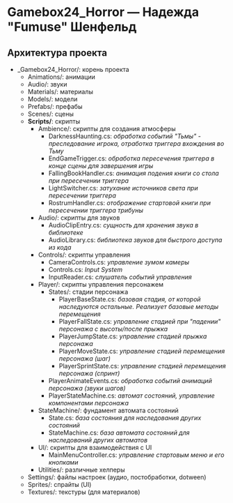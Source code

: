 # Gamebox24_Horror — Надежда "Fumuse" Шенфельд
## Архитектура проекта

- _Gamebox24_Horror/: корень проекта
    - Animations/: анимации
    - Audio/: звуки
    - Materials/: материалы
    - Models/: модели
    - Prefabs/: префабы
    - Scenes/: сцены
    - **Scripts/**: скрипты
      - Ambience/: скрипты для создания атмосферы
        - DarknessHaunting.cs: *обработка событий "Тьмы" - преследование игрока, отработка триггера вхождения во Тьму*
        - EndGameTrigger.cs: *обработка пересечения триггера в конце сцены для завершения игры*
        - FallingBookHandler.cs: *анимация подения книги со стола при пересечении триггера*
        - LightSwitcher.cs: *затухание источников света при пересечении триггера*
        - RostrumHandler.cs: *отображение стартовой книги при пересечении триггера трибуны*
      - Audio/: скрипты для звуков
        - AudioClipEntry.cs: *сущность для хранения звука в библиотеке*
        - AudioLibrary.cs: *библиотека звуков для быстрого доступа из кода*
      - Controls/: скрипты управления
        - CameraControls.cs: *управление зумом камеры*
        - Controls.cs: *Input System*
        - InputReader.cs: *слушатель событий управления*
      - Player/: скрипты управления персонажем
        - States/: стадии персонажа
          - PlayerBaseState.cs: *базовая стадия, от которой наследуются остальные. Реализует базовые методы перемещения*
          - PlayerFallState.cs: *управление стадией при "падении" персонажа с высоты/после прыжка*
          - PlayerJumpState.cs: *управление стадией прыжка персонажа*
          - PlayerMoveState.cs: *управление стадией перемещения персонажа (шаг)*
          - PlayerSprintState.cs: *управление стадией перемещения персонажа (спринт)*
        - PlayerAnimateEvents.cs: *обработка событий анимаций персонажа (звуки шагов)*
        - PlayerStateMachine.cs: *автомат состояний, управление компонентами персонажа*
      - StateMachine/: фундамент автомата состояний
        - State.cs: *база состояния для наследования других состояний*
        - StateMachine.cs: *база автомата состояний для наследований других автоматов*
      - UI/: скрипты для взаимодействия с UI
        - MainMenuController.cs: *управление стартовым меню и его кнопками*
      - Utilities/: различные хелперы
    - Settings/: файлы настроек (аудио, постобработки, dotween)
    - Sprites/: спрайты (UI)
    - Textures/: текстуры (для материалов)